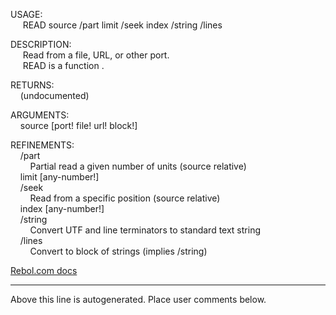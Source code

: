 USAGE:  
&nbsp;&nbsp;&nbsp;&nbsp;&nbsp;READ&nbsp;source&nbsp;/part&nbsp;limit&nbsp;/seek&nbsp;index&nbsp;/string&nbsp;/lines  
  
DESCRIPTION:  
&nbsp;&nbsp;&nbsp;&nbsp;&nbsp;Read&nbsp;from&nbsp;a&nbsp;file,&nbsp;URL,&nbsp;or&nbsp;other&nbsp;port.  
&nbsp;&nbsp;&nbsp;&nbsp;&nbsp;READ&nbsp;is&nbsp;a&nbsp;function&nbsp;.  
  
RETURNS:  
&nbsp;&nbsp;&nbsp;&nbsp;(undocumented)  
  
ARGUMENTS:  
&nbsp;&nbsp;&nbsp;&nbsp;source&nbsp;[port!&nbsp;file!&nbsp;url!&nbsp;block!]  
  
REFINEMENTS:  
&nbsp;&nbsp;&nbsp;&nbsp;/part  
&nbsp;&nbsp;&nbsp;&nbsp;&nbsp;&nbsp;&nbsp;&nbsp;Partial&nbsp;read&nbsp;a&nbsp;given&nbsp;number&nbsp;of&nbsp;units&nbsp;(source&nbsp;relative)  
&nbsp;&nbsp;&nbsp;&nbsp;limit&nbsp;[any-number!]  
&nbsp;&nbsp;&nbsp;&nbsp;/seek  
&nbsp;&nbsp;&nbsp;&nbsp;&nbsp;&nbsp;&nbsp;&nbsp;Read&nbsp;from&nbsp;a&nbsp;specific&nbsp;position&nbsp;(source&nbsp;relative)  
&nbsp;&nbsp;&nbsp;&nbsp;index&nbsp;[any-number!]  
&nbsp;&nbsp;&nbsp;&nbsp;/string  
&nbsp;&nbsp;&nbsp;&nbsp;&nbsp;&nbsp;&nbsp;&nbsp;Convert&nbsp;UTF&nbsp;and&nbsp;line&nbsp;terminators&nbsp;to&nbsp;standard&nbsp;text&nbsp;string  
&nbsp;&nbsp;&nbsp;&nbsp;/lines  
&nbsp;&nbsp;&nbsp;&nbsp;&nbsp;&nbsp;&nbsp;&nbsp;Convert&nbsp;to&nbsp;block&nbsp;of&nbsp;strings&nbsp;(implies&nbsp;/string)  

[Rebol.com docs](http://www.rebol.com/r3/docs/functions/read.html)
___
Above this line is autogenerated. Place user comments below.